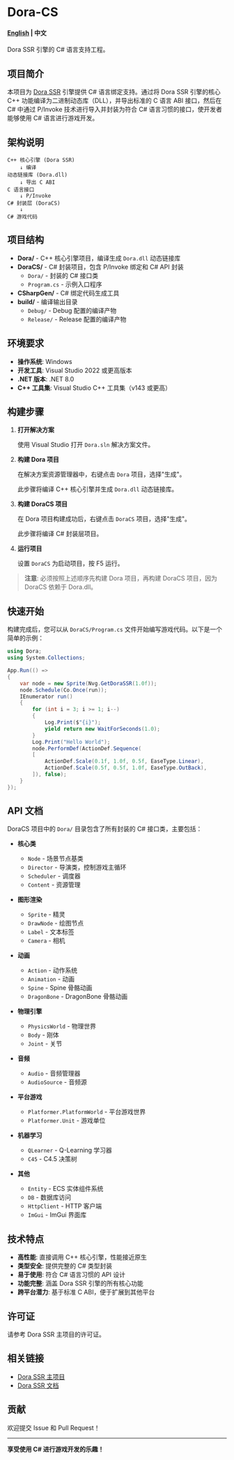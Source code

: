 # Dora-CS

#### [English](README.md) | 中文

Dora SSR 引擎的 C# 语言支持工程。

## 项目简介

本项目为 [Dora SSR](https://github.com/IppClub/Dora-SSR) 引擎提供 C# 语言绑定支持。通过将 Dora SSR 引擎的核心 C++ 功能编译为二进制动态库（DLL），并导出标准的 C 语言 ABI 接口，然后在 C# 中通过 P/Invoke 技术进行导入并封装为符合 C# 语言习惯的接口，使开发者能够使用 C# 语言进行游戏开发。

## 架构说明

```
C++ 核心引擎 (Dora SSR)
    ↓ 编译
动态链接库 (Dora.dll)
    ↓ 导出 C ABI
C 语言接口
    ↓ P/Invoke
C# 封装层 (DoraCS)
    ↓
C# 游戏代码
```

## 项目结构

- **Dora/** - C++ 核心引擎项目，编译生成 `Dora.dll` 动态链接库
- **DoraCS/** - C# 封装项目，包含 P/Invoke 绑定和 C# API 封装
  - `Dora/` - 封装的 C# 接口类
  - `Program.cs` - 示例入口程序
- **CSharpGen/** - C# 绑定代码生成工具
- **build/** - 编译输出目录
  - `Debug/` - Debug 配置的编译产物
  - `Release/` - Release 配置的编译产物

## 环境要求

- **操作系统**: Windows
- **开发工具**: Visual Studio 2022 或更高版本
- **.NET 版本**: .NET 8.0
- **C++ 工具集**: Visual Studio C++ 工具集（v143 或更高）

## 构建步骤

1. **打开解决方案**

   使用 Visual Studio 打开 `Dora.sln` 解决方案文件。

2. **构建 Dora 项目**

   在解决方案资源管理器中，右键点击 `Dora` 项目，选择"生成"。

   此步骤将编译 C++ 核心引擎并生成 `Dora.dll` 动态链接库。

3. **构建 DoraCS 项目**

   在 Dora 项目构建成功后，右键点击 `DoraCS` 项目，选择"生成"。

   此步骤将编译 C# 封装层项目。

4. **运行项目**

   设置 `DoraCS` 为启动项目，按 F5 运行。

> **注意**: 必须按照上述顺序先构建 Dora 项目，再构建 DoraCS 项目，因为 DoraCS 依赖于 Dora.dll。

## 快速开始

构建完成后，您可以从 `DoraCS/Program.cs` 文件开始编写游戏代码。以下是一个简单的示例：

```csharp
using Dora;
using System.Collections;

App.Run(() =>
{
    var node = new Sprite(Nvg.GetDoraSSR(1.0f));
    node.Schedule(Co.Once(run));
    IEnumerator run()
    {
        for (int i = 3; i >= 1; i--)
        {
            Log.Print($"{i}");
            yield return new WaitForSeconds(1.0);
        }
        Log.Print("Hello World");
        node.PerformDef(ActionDef.Sequence(
        [
            ActionDef.Scale(0.1f, 1.0f, 0.5f, EaseType.Linear),
            ActionDef.Scale(0.5f, 0.5f, 1.0f, EaseType.OutBack),
        ]), false);
    }
});
```

## API 文档

DoraCS 项目中的 `Dora/` 目录包含了所有封装的 C# 接口类，主要包括：

- **核心类**
  - `Node` - 场景节点基类
  - `Director` - 导演类，控制游戏主循环
  - `Scheduler` - 调度器
  - `Content` - 资源管理

- **图形渲染**
  - `Sprite` - 精灵
  - `DrawNode` - 绘图节点
  - `Label` - 文本标签
  - `Camera` - 相机

- **动画**
  - `Action` - 动作系统
  - `Animation` - 动画
  - `Spine` - Spine 骨骼动画
  - `DragonBone` - DragonBone 骨骼动画

- **物理引擎**
  - `PhysicsWorld` - 物理世界
  - `Body` - 刚体
  - `Joint` - 关节

- **音频**
  - `Audio` - 音频管理器
  - `AudioSource` - 音频源

- **平台游戏**
  - `Platformer.PlatformWorld` - 平台游戏世界
  - `Platformer.Unit` - 游戏单位

- **机器学习**
  - `QLearner` - Q-Learning 学习器
  - `C45` - C4.5 决策树

- **其他**
  - `Entity` - ECS 实体组件系统
  - `DB` - 数据库访问
  - `HttpClient` - HTTP 客户端
  - `ImGui` - ImGui 界面库

## 技术特点

- **高性能**: 直接调用 C++ 核心引擎，性能接近原生
- **类型安全**: 提供完整的 C# 类型封装
- **易于使用**: 符合 C# 语言习惯的 API 设计
- **功能完整**: 涵盖 Dora SSR 引擎的所有核心功能
- **跨平台潜力**: 基于标准 C ABI，便于扩展到其他平台

## 许可证

请参考 Dora SSR 主项目的许可证。

## 相关链接

- [Dora SSR 主项目](https://github.com/IppClub/Dora-SSR)
- [Dora SSR 文档](https://dora-ssr.net)

## 贡献

欢迎提交 Issue 和 Pull Request！

---

**享受使用 C# 进行游戏开发的乐趣！**

